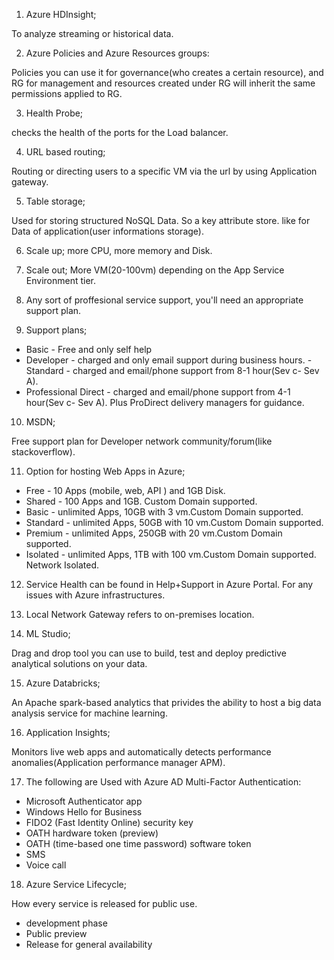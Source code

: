 1. Azure HDInsight;

To analyze streaming or historical data.

2. Azure Policies and Azure Resources groups:

Policies you can use it for governance(who creates a certain resource), and RG for management and  resources created under RG will inherit the same permissions applied to RG.

3. Health Probe;

 checks the health of the ports for the Load balancer.

 4. URL based routing;

 Routing or directing users to a specific VM via the url by using Application gateway.

 5. Table storage;

 Used for storing structured NoSQL Data. So a key attribute store. like for Data of application(user informations storage).

 6. Scale up; more CPU, more memory and Disk.

 7. Scale out; More VM(20-100vm) depending on the App Service Environment tier.

 8. Any sort of proffesional service support, you'll need an appropriate support plan.

 9. Support plans;

 - Basic - Free and only self help
 - Developer - charged and only email support during business hours.
 -Standard - charged and email/phone support from 8-1 hour(Sev c- Sev A).
 - Professional Direct - charged and email/phone support from 4-1 hour(Sev c- Sev A). Plus ProDirect delivery managers for guidance.

 10. MSDN;

 Free support plan for Developer network community/forum(like stackoverflow).

 11. Option for hosting Web Apps in Azure;

 - Free - 10 Apps (mobile, web, API ) and 1GB Disk.
 - Shared - 100 Apps and 1GB. Custom Domain supported.
 - Basic - unlimited Apps, 10GB with 3 vm.Custom Domain supported.
 - Standard - unlimited Apps, 50GB with 10 vm.Custom Domain supported.
 - Premium -  unlimited Apps, 250GB with 20 vm.Custom Domain supported.
 - Isolated -  unlimited Apps, 1TB with 100 vm.Custom Domain supported. Network Isolated.

 12. Service Health can be found in Help+Support in Azure Portal. For any issues with Azure infrastructures.

 13. Local Network Gateway refers to on-premises location.

 14. ML Studio; 

 Drag and drop tool you can use to build, test and deploy predictive analytical solutions on your data.

 15. Azure Databricks;

 An Apache spark-based analytics that privides the ability to host a big data analysis service for machine learning. 

16. Application Insights;

Monitors live web apps and automatically detects performance anomalies(Application performance manager APM).

17. The following are Used with Azure AD Multi-Factor Authentication:

- Microsoft Authenticator app
- Windows Hello for Business
- FIDO2 (Fast Identity Online) security key
- OATH hardware token (preview)
- OATH (time-based one time password) software token
- SMS
- Voice call

18. Azure Service Lifecycle;

How every service is released for public use.
- development phase
- Public preview
- Release for general availability 